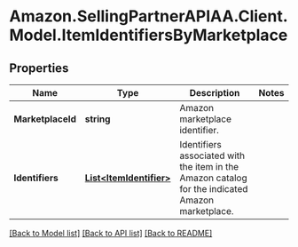 # Amazon.SellingPartnerAPIAA.Client.Model.ItemIdentifiersByMarketplace
## Properties

Name | Type | Description | Notes
------------ | ------------- | ------------- | -------------
**MarketplaceId** | **string** | Amazon marketplace identifier. | 
**Identifiers** | [**List&lt;ItemIdentifier&gt;**](ItemIdentifier.md) | Identifiers associated with the item in the Amazon catalog for the indicated Amazon marketplace. | 

[[Back to Model list]](../README.md#documentation-for-models) [[Back to API list]](../README.md#documentation-for-api-endpoints) [[Back to README]](../README.md)


